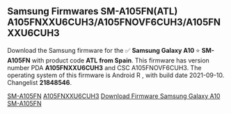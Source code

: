 <h2>Samsung Firmwares SM-A105FN(ATL) A105FNXXU6CUH3/A105FNOVF6CUH3/A105FNXXU6CUH3</h2>
Download the Samsung firmware for the ✅ <strong>Samsung Galaxy A10 </strong> ⭐ <strong>SM-A105FN</strong> with product code <strong>ATL</strong> <strong> from Spain</strong>. This firmware has version number PDA <strong>A105FNXXU6CUH3</strong> and CSC A105FNOVF6CUH3. The operating system of this firmware is Android R , with build date 2021-09-10. Changelist <strong>21848546</strong>.


[SM-A105FN](https://samfirm.shop/samsung/model/SM-A105FN)
[A105FNXXU6CUH3](https://samfirm.shop/samsung/pda/A105FNXXU6CUH3)
[Download Firmware Samsung Galaxy A10 SM-A105FN](https://samfirm.shop/samsung/firmware/455170)
